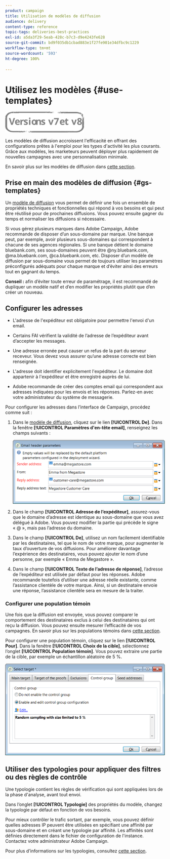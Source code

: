```yaml
---
product: campaign
title: Utilisation de modèles de diffusion
audience: delivery
content-type: reference
topic-tags: deliveries-best-practices
exl-id: a5da3f29-5eab-428c-b7c3-d9e4243fe628
source-git-commit: bd9f035db1cbad883e1f27fe901e34dfbc9c1229
workflow-type: tm+mt
source-wordcount: '593'
ht-degree: 100%

---
```


# Utilisez les modèles {#use-templates}

![](../../assets/common.svg)

Les modèles de diffusion accroissent l&#39;efficacité en offrant des configurations prêtes à l&#39;emploi pour les types d&#39;activité les plus courants. Grâce aux modèles, les marketeurs peuvent déployer plus rapidement de nouvelles campagnes avec une personnalisation minimale.

En savoir plus sur les modèles de diffusion dans [cette section](creating-a-delivery-template.md).

## Prise en main des modèles de diffusion {#gs-templates}

Un [modèle de diffusion](creating-a-delivery-template.md) vous permet de définir une fois un ensemble de propriétés techniques et fonctionnelles qui répond à vos besoins et qui peut être réutilisé pour de prochaines diffusions. Vous pouvez ensuite gagner du temps et normaliser les diffusions si nécessaire.

Si vous gérez plusieurs marques dans Adobe Campaign, Adobe recommande de disposer d’un sous-domaine par marque. Une banque peut, par exemple, avoir plusieurs sous-domaines qui correspondent à chacune de ses agences régionales. Si une banque détient le domaine bluebank.com, ses sous-domaines peuvent être @ny.bluebank.com, @ma.bluebank.com, @ca.bluebank.com, etc. Disposer d’un modèle de diffusion par sous-domaine vous permet de toujours utiliser les paramètres préconfigurés adéquats pour chaque marque et d’éviter ainsi des erreurs tout en gagnant du temps.

**Conseil :** afin d’éviter toute erreur de paramétrage, il est recommandé de dupliquer un modèle natif et d’en modifier les propriétés plutôt que d’en créer un nouveau.

## Configurer les adresses

* L&#39;adresse de l&#39;expéditeur est obligatoire pour permettre l&#39;envoi d&#39;un email.

* Certains FAI vérifient la validité de l’adresse de l’expéditeur avant d’accepter les messages.

* Une adresse erronée peut causer un refus de la part du serveur receveur. Vous devez vous assurer qu’une adresse correcte est bien renseignée.

* L&#39;adresse doit identifier explicitement l&#39;expéditeur. Le domaine doit appartenir à l&#39;expéditeur et être enregistré auprès de lui.

* Adobe recommande de créer des comptes email qui correspondent aux adresses indiquées pour les envois et les réponses. Parlez-en avec votre administrateur du système de messagerie.

Pour configurer les adresses dans l’interface de Campaign, procédez comme suit :

1. Dans le [modèle de diffusion](creating-a-delivery-template.md), cliquez sur le lien **[!UICONTROL De]**. Dans la fenêtre **[!UICONTROL Paramètres d&#39;en-tête email]**, renseignez les champs suivants :

   ![](assets/d_best_practices_email_header.png)

1. Dans le champ **[!UICONTROL Adresse de l’expéditeur]**, assurez-vous que le domaine d’adresse est identique au sous-domaine que vous avez délégué à Adobe. Vous pouvez modifier la partie qui précède le signe « @ », mais pas l’adresse du domaine.

1. Dans le champ **[!UICONTROL De]**, utilisez un nom facilement identifiable par les destinataires, tel que le nom de votre marque, pour augmenter le taux d’ouverture de vos diffusions. Pour améliorer davantage l’expérience des destinataires, vous pouvez ajouter le nom d’une personne, par exemple « Emma de Megastore ».

1. Dans le champ **[!UICONTROL Texte de l’adresse de réponse]**, l’adresse de l’expéditeur est utilisée par défaut pour les réponses. Adobe recommande toutefois d’utiliser une adresse réelle existante, comme l’assistance clientèle de votre marque. Ainsi, si un destinataire envoie une réponse, l’assistance clientèle sera en mesure de la traiter.

### Configurer une population témoin

Une fois que la diffusion est envoyée, vous pouvez comparer le comportement des destinataires exclus à celui des destinataires qui ont reçu la diffusion. Vous pouvez ensuite mesurer l’efficacité de vos campagnes. En savoir plus sur les populations témoins dans [cette section](../../campaign/using/marketing-campaign-deliveries.md#defining-a-control-group).

Pour configurer une population témoin, cliquez sur le lien **[!UICONTROL Pour]**. Dans la fenêtre **[!UICONTROL Choix de la cible]**, sélectionnez l’onglet **[!UICONTROL Population témoin]**. Vous pouvez extraire une partie de la cible, par exemple un échantillon aléatoire de 5 %.

![](assets/d_best_practices_control_group.png)

## Utiliser des typologies pour appliquer des filtres ou des règles de contrôle

Une typologie contient les règles de vérification qui sont appliquées lors de la phase d&#39;analyse, avant tout envoi.

Dans l’onglet **[!UICONTROL Typologie]** des propriétés du modèle, changez la typologie par défaut en fonction de vos besoins.

Pour mieux contrôler le trafic sortant, par exemple, vous pouvez définir quelles adresses IP peuvent être utilisées en spécifiant une affinité par sous-domaine et en créant une typologie par affinité. Les affinités sont définies directement dans le fichier de configuration de l&#39;instance. Contactez votre administrateur Adobe Campaign.

Pour plus d’informations sur les typologies, consultez [cette section](../../campaign-opt/using/about-campaign-typologies.md).
